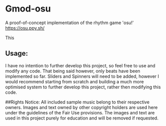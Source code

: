 # Gmod-osu
A proof-of-concept implementation of the rhythm game 'osu!' https://osu.ppy.sh/

This 
## Usage:
I have no intention to further develop this project, so feel free to use and modify any code.
That being said however, only beats have been implemented so far. Sliders and Spinners will need to be added, however I would recommend starting from scratch and building a much more optimised system to further develop this project, rather then modifying this code.

##Rights Notice:
All included sample music belong to their respective owners.
Images and text owned by other copyright holders are used here under the guidelines of the Fair Use provisions.
The images and text are used in this project purely for education and will be removed if requested.